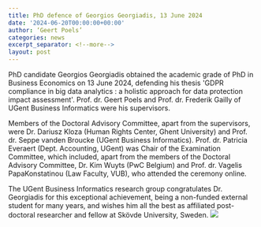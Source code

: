 ```yaml
---
title: PhD defence of Georgios Georgiadis, 13 June 2024
date: '2024-06-20T00:00:00+00:00'
author: ‘Geert Poels’
categories: news
excerpt_separator: <!--more-->
layout: post
---
```

PhD candidate Georgios Georgiadis obtained the academic grade of PhD in Business Economics on 13 June 2024, defending his thesis 'GDPR compliance in big data analytics : a holistic approach for data protection impact assessment'. Prof. dr. Geert Poels and Prof. dr. Frederik Gailly of UGent Business Informatics were his supervisors. 

Members of the Doctoral Advisory Committee, apart from the supervisors, were Dr. Dariusz Kloza (Human Rights Center, Ghent University) and Prof. dr. Seppe vanden Broucke (UGent Business Informatics).
Prof. dr. Patricia Everaert (Dept. Accounting, UGent) was Chair of the Examination Committee, which included, apart from the members of the Doctoral Advisory Committee, Dr. Kim Wuyts (PwC Belgium) and Prof. dr. Vagelis PapaKonstatinou (Law Faculty, VUB), who attended the ceremony online.

The UGent Business Informatics research group congratulates Dr. Georgiadis for this exceptional achievement, being a non-funded external student for many years, and wishes him all the best as affiliated post-doctoral researcher and fellow at Skövde University, Sweden.
![](/uploads/PhDGeorgiosGeorgiadis.jpg)
<!--more-->
